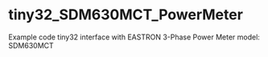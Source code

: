 # tiny32_SDM630MCT_PowerMeter
Example code tiny32 interface with EASTRON 3-Phase Power Meter model: SDM630MCT
